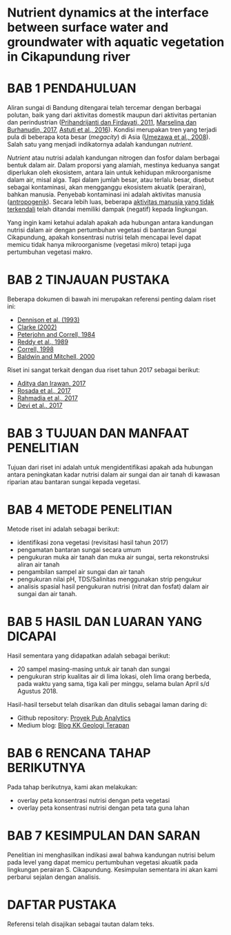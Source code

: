 Nutrient dynamics at the interface between surface water and groundwater with aquatic vegetation in Cikapundung river
===

# BAB 1 PENDAHULUAN
Aliran sungai di Bandung ditengarai telah tercemar dengan berbagai polutan, baik yang dari aktivitas domestik maupun dari aktivitas pertanian dan perindustrian ([Prihandrijanti dan  Firdayati, 2011](http://www.jwsponline.com/uploadpic/Magazine/JWS-B-11-010%20p97-p104%20New.pdf), [Marselina dan Burhanudin, 2017](http://journals.sagepub.com/doi/abs/10.1177/1178622117746660), [Astuti et al., 2016](https://www.researchgate.net/profile/Erma_Yulihastin/publication/309416036_Precipitation_Event_Analysis_Using_Image_Processing_Based_on_the_Rainfall_Detection_Radar_Observation_on_March_9_2014_During_Landslide_Event_in_West_Java/links/580f73b908aea04bbcba57f2.pdf#page=58)). Kondisi merupakan tren yang terjadi pula di beberapa kota besar (_megacity_) di Asia ([Umezawa et al., 2008](http://journals.sagepub.com/doi/abs/10.1177/1178622117746660)). Salah satu yang menjadi indikatornya adalah kandungan _nutrient_.

_Nutrient_ atau nutrisi adalah kandungan nitrogen dan fosfor dalam berbagai bentuk dalam air. Dalam proporsi yang alamiah, mestinya keduanya sangat diperlukan oleh ekosistem, antara lain untuk kehidupan mikroorganisme dalam air, misal alga. Tapi dalam jumlah besar, atau terlalu besar, disebut sebagai kontaminasi,   akan mengganggu ekosistem akuatik (perairan), bahkan manusia. Penyebab kontaminasi ini adalah aktivitas manusia ([antropogenik](https://en.wikipedia.org/wiki/Anthropogenic)). Secara lebih luas, beberapa [aktivitas manusia yang tidak terkendali](https://en.wikipedia.org/wiki/Human_impact_on_the_environment) telah ditandai memiliki dampak (negatif) kepada lingkungan. 

Yang ingin kami ketahui adalah apakah ada hubungan antara kandungan nutrisi dalam air dengan pertumbuhan vegetasi di bantaran Sungai Cikapundung, apakah konsentrasi nutrisi telah mencapai level dapat memicu tidak hanya mikroorganisme (vegetasi mikro) tetapi juga pertumbuhan vegetasi makro.

# BAB 2 TINJAUAN PUSTAKA
Beberapa dokumen di bawah ini merupakan referensi penting dalam riset ini:
- [Dennison et al. (1993)](https://www.researchgate.net/profile/Robert_Orth/publication/235938503_Assessing_Water_Quality_with_Submersed_Aquatic_Vegetation/links/02e7e52e053f599fb0000000/Assessing-Water-Quality-with-Submersed-Aquatic-Vegetation.pdf)
- [Clarke (2002)](http://citeseerx.ist.psu.edu/viewdoc/download?doi=10.1.1.1034.5670&rep=rep1&type=pdf)
- [Peterjohn and Correll, 1984](https://esajournals.onlinelibrary.wiley.com/doi/abs/10.2307/1939127)
- [Reddy et al., 1989](https://aslopubs.onlinelibrary.wiley.com/doi/abs/10.4319/lo.1989.34.6.1004)
- [Correll, 1998](https://www.sciencetheearth.com/uploads/2/4/6/5/24658156/1998_correll_the_role_of_phosphorus_in_the_eutrophication_of_receiving_waters-_a_review.pdf)
- [Baldwin and Mitchell, 2000](https://onlinelibrary.wiley.com/doi/abs/10.1002/1099-1646(200009/10)16:5%3C457::AID-RRR597%3E3.0.CO;2-B)

Riset ini sangat terkait dengan dua riset tahun 2017 sebagai berikut:
- [Aditya dan Irawan, 2017](https://figshare.com/articles/Variasi_kualitas_air_sungai_di_Kawasan_Cimahi_dan_Bandung_Utara/5902009)
- [Rosada et al., 2017](https://figshare.com/articles/Ecoregion_Cikapundung_Watershed_Based_on_The_Presence_of_Escherichia_coli_--_Poster_Ecodevelopment_2017/5479735)
- [Rahmadia et al., 2017](https://figshare.com/articles/Cikapundung_watershed_land_cover_characterization_using_SPOT-6_imagery/5425729)
- [Devi et al., 2017](https://figshare.com/articles/Vegetation_of_riparian_areas_along_Cikapundung_River/5425714)

# BAB 3 TUJUAN DAN MANFAAT PENELITIAN 
Tujuan dari riset ini adalah untuk mengidentifikasi apakah ada hubungan antara peningkatan kadar nutrisi dalam air sungai dan air tanah di kawasan riparian atau bantaran sungai kepada vegetasi.  

# BAB 4 METODE PENELITIAN
Metode riset ini adalah sebagai berikut:
- identifikasi zona vegetasi (revisitasi hasil tahun 2017)
- pengamatan bantaran sungai secara umum
- pengukuran muka air tanah dan muka air sungai, serta rekonstruksi aliran air tanah 
- pengambilan sampel air sungai dan air tanah
- pengukuran nilai pH, TDS/Salinitas menggunakan strip pengukur
- analisis spasial hasil pengukuran nutrisi (nitrat dan fosfat) dalam air sungai dan air tanah.


# BAB 5 HASIL DAN LUARAN YANG DICAPAI
Hasil sementara yang didapatkan adalah sebagai berikut:
- 20 sampel masing-masing untuk air tanah dan sungai
- pengukuran strip kualitas air di lima lokasi, oleh lima orang berbeda, pada waktu yang sama, tiga kali per minggu, selama bulan April s/d Agustus 2018. 

Hasil-hasil tersebut telah disarikan dan ditulis sebagai laman daring di:
- Github repository: [Proyek Pub Analytics](https://github.com/dasaptaerwin/nutrient2018)
- Medium blog: [Blog KK Geologi Terapan](https://medium.com/eco-hydrology-of-cikapundung)


# BAB 6 RENCANA TAHAP BERIKUTNYA
Pada tahap berikutnya, kami akan melakukan:
- overlay peta konsentrasi nutrisi dengan peta vegetasi
- overlay peta konsentrasi nutrisi dengan peta tata guna lahan

# BAB 7 KESIMPULAN DAN SARAN
Penelitian ini menghasilkan indikasi awal bahwa kandungan nutrisi belum pada level yang dapat memicu pertumbuhan vegetasi akuatik pada lingkungan perairan S. Cikapundung. Kesimpulan sementara ini akan kami perbarui sejalan dengan analisis.

# DAFTAR PUSTAKA
Referensi telah disajikan sebagai tautan dalam teks.


